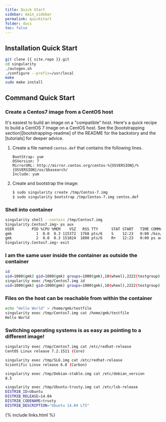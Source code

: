```yaml
---
title: Quick Start
sidebar: main_sidebar
permalink: quickstart
folder: docs
toc: false
---
```


## Installation Quick Start

```bash
git clone {{ site.repo }}.git
cd singularity
./autogen.sh
./configure --prefix=/usr/local
make
sudo make install
```

## Command Quick Start

### Create a Centos7 image from a CentOS host

It's easiest to build an image on a "compatible" host.  Here's a quick
recipe to build a CentOS 7 image on a CentOS host.  See
the [bootstrapping section][bootstrapping-readme] of the README for
the backstory and the [tutorials] for deeper advice.

1. Create a file named `centos.def` that contains the following lines.

   ```
   BootStrap: yum
   OSVersion: 7
   MirrorURL: http://mirror.centos.org/centos-%{OSVERSION}/%{OSVERSION}/os/$basearch/
   Include: yum
   ```

2. Create and bootstrap the image:

   ```bash
   $ sudo singularity create /tmp/Centos-7.img
   $ sudo singularity bootstrap /tmp/Centos-7.img centos.def
   ```

### Shell into container
```bash
singularity shell --contain /tmp/Centos7.img 
Singularity.Centos7.img> ps aux
USER        PID %CPU %MEM    VSZ   RSS TTY      STAT START   TIME COMMAND
gmk           1  0.0  0.3 115372  1768 pts/6    S    12:23   0:00 /bin/bash --norc --noprofile
gmk           2  0.0  0.3 151024  1800 pts/6    R+   12:23   0:00 ps aux
Singularity.Centos7.img> exit
````

### I am the same user inside the container as outside the container

```bash
id
uid=1000(gmk) gid=1000(gmk) groups=1000(gmk),10(wheel),2222(testgroup)
singularity exec /tmp/Centos7.img id
uid=1000(gmk) gid=1000(gmk) groups=1000(gmk),10(wheel),2222(testgroup)
````

### Files on the host can be reachable from within the container
```bash
echo "Hello World" > /home/gmk/testfile
singularity exec /tmp/Centos7.img cat /home/gmk/testfile 
Hello World
````

### Switching operating systems is as easy as pointing to a different image!
```bash
singularity exec /tmp/Centos7.img cat /etc/redhat-release 
CentOS Linux release 7.2.1511 (Core) 

singularity exec /tmp/SL6.img cat /etc/redhat-release 
Scientific Linux release 6.8 (Carbon)

singularity exec /tmp/Debian-stable.img cat /etc/debian_version
8.5

singularity exec /tmp/Ubuntu-trusty.img cat /etc/lsb-release 
DISTRIB_ID=Ubuntu
DISTRIB_RELEASE=14.04
DISTRIB_CODENAME=trusty
DISTRIB_DESCRIPTION="Ubuntu 14.04 LTS"
````

{% include links.html %}

[readme-bootstrapping]: https://github.com/singularityware/singularity/blob/master/README.md#bootstrapping-new-images
